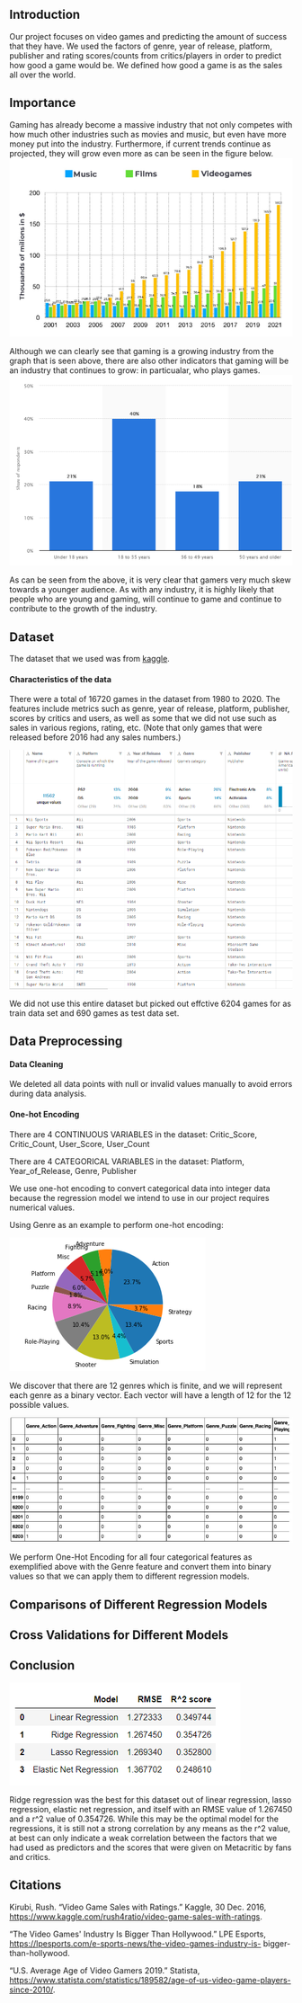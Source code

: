 ## Introduction

Our project focuses on video games and predicting the amount of success that they have. We used the factors of genre, year of release, platform, publisher and rating scores/counts from critics/players in order to predict how good a game would be. We defined how good a game is as the sales all over the world.

## Importance

Gaming has already become a massive industry that not only competes with how much other industries such as movies and music, but even have more money put into the industry. Furthermore, if current trends continue as projected, they will grow even more as can be seen in the figure below.
![Image of Comparison to film and music](/images/comparison.PNG)

Although we can clearly see that gaming is a growing industry from the graph that is seen above, there are also other indicators that gaming will be an industry that continues to grow: in particualar, who plays games.
![Image of age groups that game](/images/ageGroups.PNG)

As can be seen from the above, it is very clear that gamers very much skew towards a younger audience. As with any industry, it is highly likely that people who are young and gaming, will continue to game and continue to contribute to the growth of the industry.

## Dataset

The dataset that we used was from [kaggle](https://www.kaggle.com/rush4ratio/video-game-sales-with-ratings).

#### Characteristics of the data

There were a total of 16720 games in the dataset from 1980 to 2020.
The features include metrics such as genre, year of release, platform, publisher, scores by critics and users, as well as some that we did not use such as sales in various regions, rating, etc. (Note that only games that were released before 2016 had any sales numbers.)

![Image of data](/images/data.PNG)

We did not use this entire dataset but picked out effctive 6204 games for as train data set and 690 games as test data set.

## Data Preprocessing

#### Data Cleaning
We deleted all data points with null or invalid values manually to avoid errors during data analysis.

#### One-hot Encoding
There are 4 CONTINUOUS VARIABLES in the dataset: Critic_Score, Critic_Count, User_Score, User_Count

There are 4 CATEGORICAL VARIABLES in the dataset: Platform, Year_of_Release, Genre, Publisher

We use one-hot encoding to convert categorical data into integer data because the regression model we intend to use in our project requires numerical values.

Using Genre as an example to perform one-hot encoding:

![Image of Genre Distribution](/images/genres.png)

We discover that there are 12 genres which is finite, and we will represent each genre as a binary vector. Each vector will have a length of 12 for the 12 possible values.

![Image of Genres One-Hot Encoding](/images/Genre_OHC.jpeg)

We perform One-Hot Encoding for all four categorical features as exemplified above with the Genre feature and convert them into binary values so that we can apply them to different regression models.

## Comparisons of Different Regression Models

## Cross Validations for Different Models

## Conclusion

![Image of result comparisons](/images/resultConparisons2.png)

Ridge regression was the best for this dataset out of linear regression, lasso regression, elastic net regression, and itself with an RMSE value of 1.267450 and a r^2 value of 0.354726. While this may be the optimal model for the regressions, it is still not a strong correlation by any means as the r^2 value, at best can only indicate a weak correlation between the factors that we had used as predictors and the scores that were given on Metacritic by fans and critics.

## Citations

Kirubi, Rush. “Video Game Sales with Ratings.” Kaggle, 30 Dec. 2016, https://www.kaggle.com/rush4ratio/video-game-sales-with-ratings.

“The Video Games' Industry Is Bigger Than Hollywood.” LPE Esports, https://lpesports.com/e-sports-news/the-video-games-industry-is- bigger-than-hollywood.

“U.S. Average Age of Video Gamers 2019.” Statista, https://www.statista.com/statistics/189582/age-of-us-video-game-players-since-2010/.
